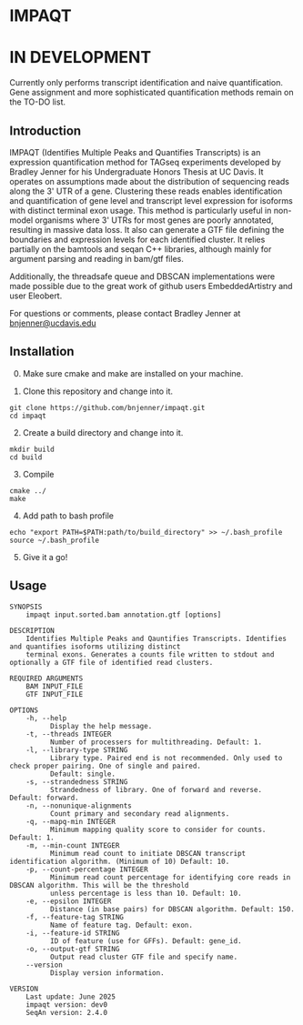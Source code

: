 # IMPAQT
# IN DEVELOPMENT
Currently only performs transcript identification and naive quantification. Gene assignment and more sophisticated quantification methods remain on the TO-DO list.

## Introduction

IMPAQT (Identifies Multiple Peaks and Quantifies Transcripts) is an
expression quantification method for TAGseq experiments developed 
by Bradley Jenner for his Undergraduate Honors Thesis at UC Davis. 
It operates on assumptions made about the distribution of sequencing reads
along the 3' UTR of a gene. Clustering these reads enables identification 
and quantification of gene level and transcript level expression for 
isoforms with distinct terminal exon usage. This method is particularly
useful in non-model organisms where 3' UTRs for most genes are poorly
annotated, resulting in massive data loss. It also can generate a GTF file
defining the boundaries and expression levels for each identified cluster. 
It relies partially on the bamtools and seqan C++ libraries, although mainly 
for argument parsing and reading in bam/gtf files. 

Additionally, the threadsafe queue and DBSCAN implementations were made possible 
due to the great work of github users EmbeddedArtistry and user Eleobert. 

For questions or comments, please contact
Bradley Jenner at <bnjenner@ucdavis.edu>

## Installation

0. Make sure cmake and make are installed on your machine.

1. Clone this repository and change into it.
```
git clone https://github.com/bnjenner/impaqt.git
cd impaqt
```

2. Create a build directory and change into it.
```
mkdir build
cd build
```

3. Compile
```
cmake ../
make
```

4. Add path to bash profile
```
echo "export PATH=$PATH:path/to/build_directory" >> ~/.bash_profile
source ~/.bash_profile
```
5. Give it a go! 

## Usage
```
SYNOPSIS
    impaqt input.sorted.bam annotation.gtf [options]

DESCRIPTION
    Identifies Multiple Peaks and Qauntifies Transcripts. Identifies and quantifies isoforms utilizing distinct
    terminal exons. Generates a counts file written to stdout and optionally a GTF file of identified read clusters.

REQUIRED ARGUMENTS
    BAM INPUT_FILE
    GTF INPUT_FILE

OPTIONS
    -h, --help
          Display the help message.
    -t, --threads INTEGER
          Number of processers for multithreading. Default: 1.
    -l, --library-type STRING
          Library type. Paired end is not recommended. Only used to check proper pairing. One of single and paired.
          Default: single.
    -s, --strandedness STRING
          Strandedness of library. One of forward and reverse. Default: forward.
    -n, --nonunique-alignments
          Count primary and secondary read alignments.
    -q, --mapq-min INTEGER
          Minimum mapping quality score to consider for counts. Default: 1.
    -m, --min-count INTEGER
          Minimum read count to initiate DBSCAN transcript identification algorithm. (Minimum of 10) Default: 10.
    -p, --count-percentage INTEGER
          Minimum read count percentage for identifying core reads in DBSCAN algorithm. This will be the threshold
          unless percentage is less than 10. Default: 10.
    -e, --epsilon INTEGER
          Distance (in base pairs) for DBSCAN algorithm. Default: 150.
    -f, --feature-tag STRING
          Name of feature tag. Default: exon.
    -i, --feature-id STRING
          ID of feature (use for GFFs). Default: gene_id.
    -o, --output-gtf STRING
          Output read cluster GTF file and specify name.
    --version
          Display version information.

VERSION
    Last update: June 2025
    impaqt version: dev0
    SeqAn version: 2.4.0
```
